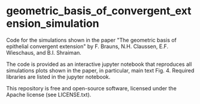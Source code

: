 # geometric_basis_of_convergent_extension_simulation
Code for the simulations shown in the paper "The geometric basis of epithelial convergent extension" by F. Brauns, N.H. Claussen, E.F. Wieschaus, and B.I. Shraiman.

The code is provided as an interactive jupyter notebook that reproduces all simulations plots shown in the paper, in particular, main text Fig. 4. Required libraries are listed in the jupyter notebook.

This repository is free and open-source software, licensed under the Apache license (see LICENSE.txt).
